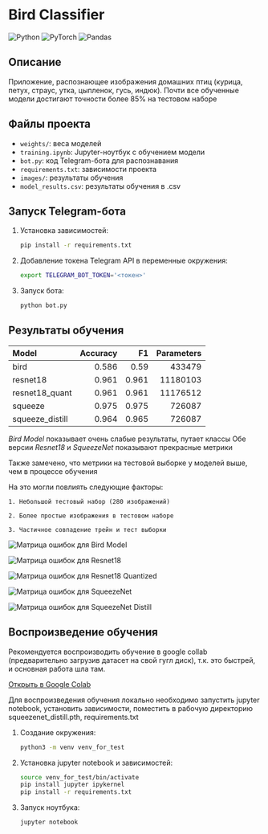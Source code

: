 # Bird Classifier

![Python](https://img.shields.io/badge/python-3.10-blue)
![PyTorch](https://img.shields.io/badge/pytorch-2.5.1%2Bcu121-orange)
![Pandas](https://img.shields.io/badge/pandas-2.2.2-lightgrey)

## Описание
Приложение, распознающее изображения домашних птиц (курица, петух, страус, утка, цыпленок, гусь, индюк). Почти все обученные модели достигают точности более 85% на тестовом наборе

## Файлы проекта
- `weights/`: веса моделей
- `training.ipynb`: Jupyter-ноутбук с обучением модели
- `bot.py`: код Telegram-бота для распознавания
- `requirements.txt`: зависимости проекта
- `images/`: результаты обучения
- `model_results.csv`: результаты обучения в .csv

## Запуск Telegram-бота
1. Установка зависимостей:
    ```bash
    pip install -r requirements.txt
    ```
2. Добавление токена Telegram API в переменные окружения:
    ```bash
    export TELEGRAM_BOT_TOKEN='<токен>'
    ```
3. Запуск бота:
    ```bash
    python bot.py
    ```

## Результаты обучения 

| Model           |   Accuracy |    F1 |   Parameters |
|:----------------|-----------:|------:|-------------:|
| bird            |      0.586 | 0.59  |       433479 |
| resnet18        |      0.961 | 0.961 |     11180103 |
| resnet18_quant  |      0.961 | 0.961 |     11176512 |
| squeeze         |      0.975 | 0.975 |       726087 |
| squeeze_distill |      0.964 | 0.965 |       726087 |

*Bird Model* показывает очень слабые результаты, путает классы 
Обе версии *Resnet18* и *SqueezeNet* показывают прекрасные метрики

Также замечено, что метрики на тестовой выборке у моделей выше, чем в процессе обучения

На это могли повлиять следующие факторы: 

    1. Небольшой тестовый набор (280 изображений)
    
    2. Более простые изображения в тестовом наборе
    
    3. Частичное совпадение трейн и тест выборки

![Матрица ошибок для Bird Model](images/confusion_matrix_bird.png)

![Матрица ошибок для Resnet18](images/confusion_matrix_resnet18.png)

![Матрица ошибок для Resnet18 Quantized](images/confusion_matrix_resnet18_quant.png)

![Матрица ошибок для SqueezeNet](images/confusion_matrix_squeeze.png)

![Матрица ошибок для SqueezeNet Distill](images/confusion_matrix_squeeze_distill.png)

## Воспроизведение обучения

Рекомендуется воспроизводить обучение в google collab (предварительно загрузив датасет на свой гугл диск), т.к. это быстрей, и основная работа шла там.

[Открыть в Google Colab](https://colab.research.google.com/drive/1paSYm2p5zJFA7SQT0Y192bq_zaB5rgBV?usp=sharing)

Для воспроизведения обучения локально необходимо запустить jupyter notebook, установить зависимости, поместить в рабочую директорию squeezenet_distill.pth, requirements.txt

1. Создание окружения:
    ```bash
    python3 -m venv venv_for_test
    ```
2. Установка jupyter notebook и зависимостей:
    ```bash
    source venv_for_test/bin/activate
    pip install jupyter ipykernel
    pip install -r requirements.txt
    ```
3. Запуск ноутбука:
    ```bash
    jupyter notebook
    ```
